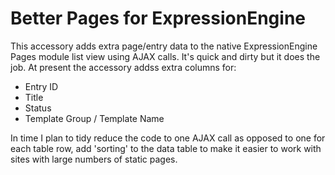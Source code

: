 Better Pages for ExpressionEngine
=========================

This accessory adds extra page/entry data to the native ExpressionEngine Pages module list view using AJAX calls. It's quick and dirty but it does the job. At present the accessory addss extra columns for:

* Entry ID
* Title
* Status
* Template Group / Template Name

In time I plan to tidy reduce the code to one AJAX call as opposed to one for each table row, add 'sorting' to the data table to make it easier to work with sites with large numbers of static pages.
